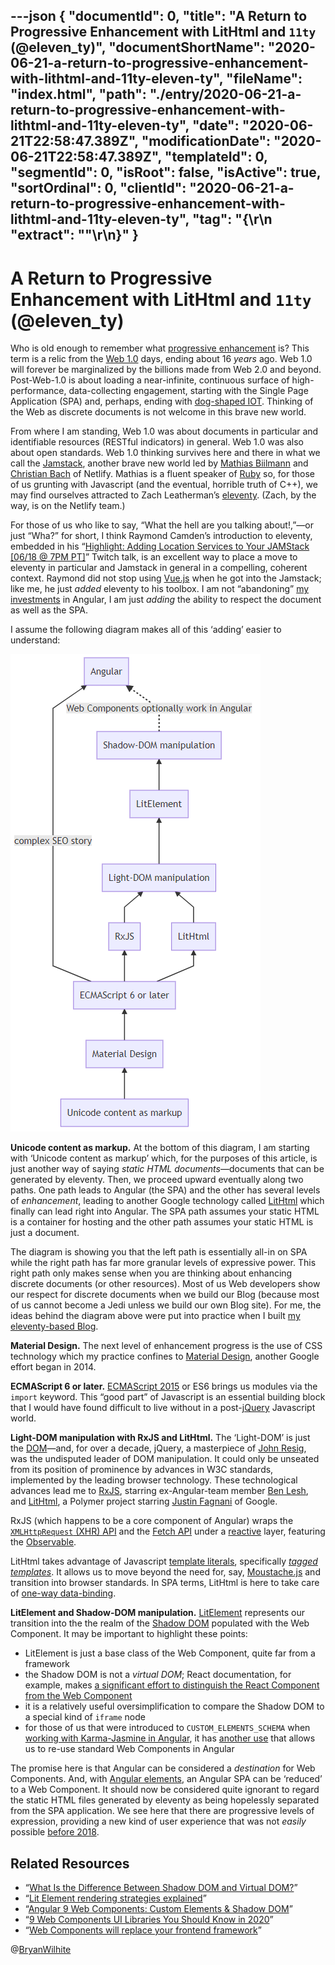 ---json
{
  "documentId": 0,
  "title": "A Return to Progressive Enhancement with LitHtml and `11ty` (@eleven_ty)",
  "documentShortName": "2020-06-21-a-return-to-progressive-enhancement-with-lithtml-and-11ty-eleven-ty",
  "fileName": "index.html",
  "path": "./entry/2020-06-21-a-return-to-progressive-enhancement-with-lithtml-and-11ty-eleven-ty",
  "date": "2020-06-21T22:58:47.389Z",
  "modificationDate": "2020-06-21T22:58:47.389Z",
  "templateId": 0,
  "segmentId": 0,
  "isRoot": false,
  "isActive": true,
  "sortOrdinal": 0,
  "clientId": "2020-06-21-a-return-to-progressive-enhancement-with-lithtml-and-11ty-eleven-ty",
  "tag": "{\r\n  \"extract\": \"\"\r\n}"
}
---

# A Return to Progressive Enhancement with LitHtml and `11ty` (@eleven_ty)

Who is old enough to remember what [progressive enhancement](https://en.wikipedia.org/wiki/Progressive_enhancement) is? This term is a relic from the [Web 1.0](https://en.wikipedia.org/wiki/Web_2.0#Web_1.0) days, ending about 16 _years_ ago. Web 1.0 will forever be marginalized by the billions made from Web 2.0 and beyond. Post-Web-1.0 is about loading a near-infinite, continuous surface of high-performance, data-collecting engagement, starting with the Single Page Application (SPA) and, perhaps, ending with [dog-shaped IOT](https://www.cnbc.com/2020/06/22/75000-boston-dynamics-robot-dog-for-sale-take-a-look.html). Thinking of the Web as discrete documents is not welcome in this brave new world.

From where I am standing, Web 1.0 was about documents in particular and identifiable resources (RESTful indicators) in general. Web 1.0 was also about open standards. Web 1.0 thinking survives here and there in what we call the [Jamstack](https://en.wikipedia.org/wiki/Netlify#Jamstack), another brave new world led by [Mathias Biilmann](https://github.com/biilmann) and [Christian Bach](https://www.linkedin.com/in/christianbachdk/) of Netlify. Mathias is a fluent speaker of [Ruby](https://en.wikipedia.org/wiki/Ruby_(programming_language)) so, for those of us grunting with Javascript (and the eventual, horrible truth of C++), we may find ourselves attracted to Zach Leatherman’s [eleventy](https://github.com/11ty/eleventy/). (Zach, by the way, is on the Netlify team.)

For those of us who like to say, “What the hell are you talking about!,”—or just “Wha?” for short, I think Raymond Camden’s introduction to eleventy, embedded in his “[Highlight: Adding Location Services to Your JAMStack [06/18 @ 7PM PT]](https://www.twitch.tv/videos/655331534)” Twitch talk, is an excellent way to place a move to eleventy in particular and Jamstack in general in a compelling, coherent context. Raymond did not stop using [Vue.js](https://vuejs.org/) when he got into the Jamstack; like me, he just _added_ eleventy to his toolbox. I am not “abandoning” [my investments](https://github.com/BryanWilhite/songhay-ng-workspace) in Angular, I am just _adding_ the ability to respect the document as well as the SPA.

I assume the following diagram makes all of this ‘adding’ easier to understand:

![progressive enhancement in 2020](../presentation/image/day-path-2020-06-21-16-34-51.png)

**Unicode content as markup.** At the bottom of this diagram, I am starting with ‘Unicode content as markup’ which, for the purposes of this article, is just another way of saying _static HTML documents_—documents that can be generated by eleventy. Then, we proceed upward eventually along two paths. One path leads to Angular (the SPA) and the other has several levels of _enhancement_, leading to another Google technology called [LitHtml](https://lit-element.polymer-project.org/) which finally can lead right into Angular. The SPA path assumes your static HTML is a container for hosting and the other path assumes your static HTML is just a document.

The diagram is showing you that the left path is essentially all-in on SPA while the right path has far more granular levels of expressive power. This right path only makes sense when you are thinking about enhancing discrete documents (or other resources). Most of us Web developers show our respect for discrete documents when we build our Blog (because most of us cannot become a Jedi unless we build our own Blog site). For me, the ideas behind the diagram above were put into practice when I built [my eleventy-based Blog](http://songhayblog.azurewebsites.net/entry/2020-06-11-my-blogging-workflow-for-2020-is-all-about-11ty-eleventy).

**Material Design.** The next level of enhancement progress is the use of CSS technology which my practice confines to [Material Design](https://en.wikipedia.org/wiki/Material_Design), another Google effort began in 2014.

**ECMAScript 6 or later.** [ECMAScript 2015](https://en.wikipedia.org/wiki/ECMAScript#6th_Edition_%E2%80%93_ECMAScript_2015) or ES6 brings us modules via the `import` keyword. This “good part” of Javascript is an essential building block that I would have found difficult to live without in a post-[jQuery](https://en.wikipedia.org/wiki/JQuery) Javascript world.

**Light-DOM manipulation with RxJS and LitHtml.** The ‘Light-DOM’ is just the [DOM](https://en.wikipedia.org/wiki/Document_Object_Model)—and, for over a decade, jQuery, a masterpiece of [John Resig](https://github.com/jeresig), was the undisputed leader of DOM manipulation. It could only be unseated from its position of prominence by advances in W3C standards, implemented by the leading browser technology. These technological advances lead me to [RxJS](https://rxjs.dev/), starring ex-Angular-team member [Ben Lesh](https://github.com/benlesh), and [LitHtml](https://lit-html.polymer-project.org/), a Polymer project starring [Justin Fagnani](https://github.com/justinfagnani) of Google.

RxJS (which happens to be a core component of Angular) wraps the [`XMLHttpRequest` (XHR) API](https://developer.mozilla.org/en-US/docs/Web/API/XMLHttpRequest) and the [Fetch API](https://developer.mozilla.org/en-US/docs/Web/API/Fetch_API) under a [reactive](https://en.wikipedia.org/wiki/Reactive_programming) layer, featuring the [Observable](https://en.wikipedia.org/wiki/Reactive_extensions#A-Observable).

LitHtml takes advantage of Javascript [template literals](https://developer.mozilla.org/en-US/docs/Web/JavaScript/Reference/Template_literals), specifically [_tagged templates_](https://www.freecodecamp.org/news/a-quick-introduction-to-tagged-template-literals-2a07fd54bc1d/). It allows us to move beyond the need for, say, [Moustache.js](http://mustache.github.io/) and transition into browser standards. In SPA terms, LitHtml is here to take care of [one-way data-binding](https://lit-html.polymer-project.org/guide/template-reference#binding-types).

**LitElement and Shadow-DOM manipulation.** [LitElement](https://lit-element.polymer-project.org/) represents our transition into the the realm of the [Shadow DOM](https://developer.mozilla.org/en-US/docs/Web/Web_Components/Using_shadow_DOM) populated with the Web Component. It may be important to highlight these points:

- LitElement is just a base class of the Web Component, quite far from a framework
- the Shadow DOM is not a _virtual DOM_; React documentation, for example, makes [a significant effort to distinguish the React Component from the Web Component](https://reactjs.org/docs/web-components.html)
- it is a relatively useful oversimplification to compare the Shadow DOM to a special kind of `iframe` node
- for those of us that were introduced to `CUSTOM_ELEMENTS_SCHEMA` when [working with Karma-Jasmine in Angular](http://songhayblog.azurewebsites.net/entry/2018-12-31-flippant-remarks-about-karma-jasmine-in-angular/), it has [another use](https://www.grapecity.com/blogs/using-web-components-in-angular) that allows us to re-use standard Web Components in Angular

The promise here is that Angular can be considered a _destination_ for Web Components. And, with [Angular elements](https://angular.io/guide/elements), an Angular SPA can be ‘reduced’ to a Web Component. It should now be considered quite ignorant to regard the static HTML files generated by eleventy as being hopelessly separated from the SPA application. We see here that there are progressive levels of expression, providing a new kind of user experience that was not _easily_ possible [before 2018](https://www.sitepen.com/blog/web-components-in-2018/).

## Related Resources

- “[What Is the Difference Between Shadow DOM and Virtual DOM?](https://www.blog.duomly.com/what-is-the-difference-between-shadow-dom-and-virtual-dom/)”
- “[Lit Element rendering strategies explained](https://julienrenaux.fr/2019/04/01/lit-element-rendering-strategies-explained/)”
- “[Angular 9 Web Components: Custom Elements & Shadow DOM](https://www.techiediaries.com/angular/angular-9-web-components-custom-elements-shadow-dom/)”
- “[9 Web Components UI Libraries You Should Know in 2020](https://blog.bitsrc.io/9-web-component-ui-libraries-you-should-know-in-2019-9d4476c3f103)”
- “[Web Components will replace your frontend framework](https://blog.usejournal.com/web-components-will-replace-your-frontend-framework-3b17a580831c)”

@[BryanWilhite](https://twitter.com/BryanWilhite)
